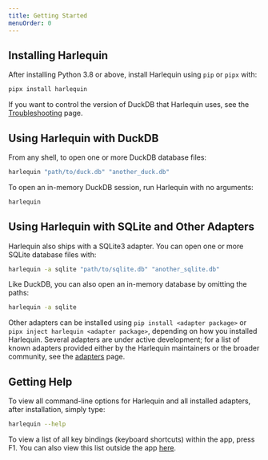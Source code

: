 ```yaml
---
title: Getting Started
menuOrder: 0
---
```


<script>
    import Key from "$lib/components/key.svelte"
</script>

## Installing Harlequin

After installing Python 3.8 or above, install Harlequin using `pip` or `pipx` with:

```bash
pipx install harlequin
```

If you want to control the version of DuckDB that Harlequin uses, see the [Troubleshooting](troubleshooting/duckdb-version-mismatch) page.

## Using Harlequin with DuckDB

From any shell, to open one or more DuckDB database files:

```bash
harlequin "path/to/duck.db" "another_duck.db"
```

To open an in-memory DuckDB session, run Harlequin with no arguments:

```bash
harlequin
```

## Using Harlequin with SQLite and Other Adapters

Harlequin also ships with a SQLite3 adapter. You can open one or more SQLite database files with:

```bash
harlequin -a sqlite "path/to/sqlite.db" "another_sqlite.db"
```

Like DuckDB, you can also open an in-memory database by omitting the paths:

```bash
harlequin -a sqlite
```

Other adapters can be installed using `pip install <adapter package>` or `pipx inject harlequin <adapter package>`, depending on how you installed Harlequin. Several adapters are under active development; for a list of known adapters provided either by the Harlequin maintainers or the broader community, see the [adapters](adapters) page.

## Getting Help

To view all command-line options for Harlequin and all installed adapters, after installation, simply type:

```bash
harlequin --help
```

To view a list of all key bindings (keyboard shortcuts) within the app, press <Key>F1</Key>. You can also view this list outside the app [here](bindings).
